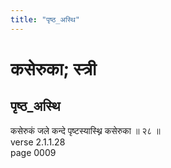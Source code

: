 ```yaml
---
title: "पृष्ठ_अस्थि"
---
```


# कसेरुका; स्त्री
## पृष्ठ_अस्थि
कसेरुकं जले कन्दे पृष्टस्यास्थ्नि कसेरुका ॥ २८ ॥<br />verse 2.1.1.28<br />page 0009

